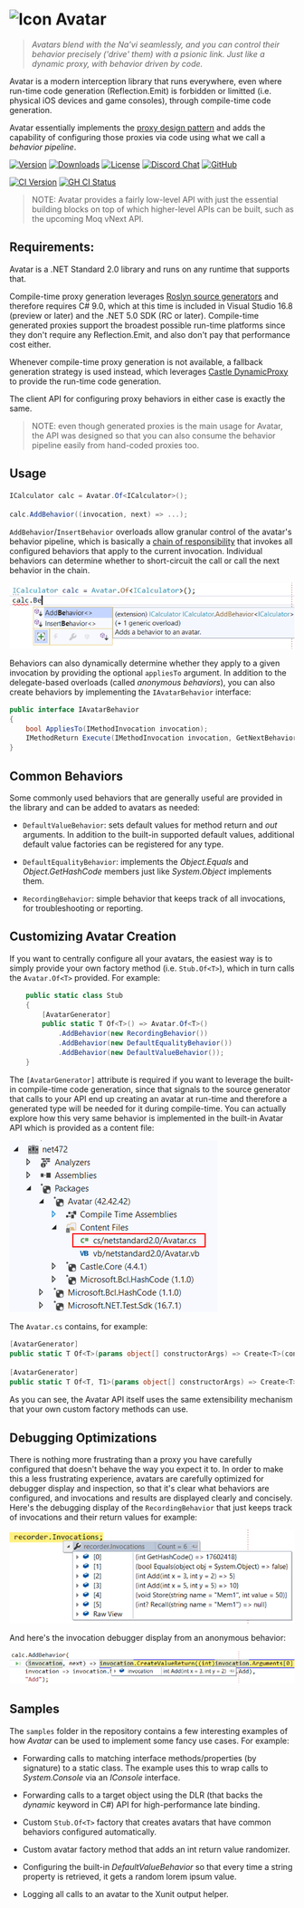 <h1 id="avatar"><img src="https://github.com/kzu/avatar/raw/main/docs/img/icon.png" alt="Icon" height="48" width="48" style="vertical-align: text-top; border: 0px; padding: 0px; margin: 0px">  Avatar</h1>

> *Avatars blend with the Na'vi seamlessly, and you can control their behavior precisely ('drive' them) with a psionic link. Just like a dynamic proxy, with behavior driven by code.*

Avatar is a modern interception library that runs everywhere, even where run-time code generation (Reflection.Emit) is forbidden or limitted (i.e. physical iOS devices and game consoles), through compile-time code generation.

Avatar essentially implements the [proxy design pattern](https://en.wikipedia.org/wiki/Proxy_pattern) and adds the capability of configuring those proxies via code using what we call a *behavior pipeline*. 

[![Version](https://img.shields.io/nuget/vpre/Avatar.svg?color=royalblue)](https://www.nuget.org/packages/Avatar)
[![Downloads](https://img.shields.io/nuget/dt/Avatar?color=darkmagenta)](https://www.nuget.org/packages/Avatar)
[![License](https://img.shields.io/github/license/kzu/avatar.svg?color=blue)](https://github.com/kzu/avatar/blob/main/LICENSE)
[![Discord Chat](https://img.shields.io/badge/chat-on%20discord-7289DA.svg)](https://discord.gg/AfGsdRa)
[![GitHub](https://img.shields.io/badge/-source-181717.svg?logo=GitHub)](https://github.com/kzu/avatar)

[![CI Version](https://img.shields.io/endpoint?url=https://shields.kzu.io/vpre/Avatar/main&label=nuget.ci&color=brightgreen)](https://pkg.kzu.io/index.json)
[![GH CI Status](https://github.com/kzu/avatar/workflows/build/badge.svg?branch=main)](https://github.com/kzu/avatar/actions?query=branch%3Amain+workflow%3Abuild+)


> NOTE: Avatar provides a fairly low-level API with just the essential building blocks on top of which higher-level APIs can be built, such as the upcoming Moq vNext API.

## Requirements:

Avatar is a .NET Standard 2.0 library and runs on any runtime that supports that. 

Compile-time proxy generation leverages [Roslyn source generators](https://github.com/dotnet/roslyn/blob/master/docs/features/source-generators.cookbook.md) and therefore requires C# 9.0, which at this time is included in Visual Studio 16.8 (preview or later) and the .NET 5.0 SDK (RC or later). Compile-time generated proxies support the broadest possible run-time platforms since they don't require any Reflection.Emit, and also don't pay that performance cost either.

Whenever compile-time proxy generation is not available, a fallback generation strategy is used instead, which leverages [Castle DynamicProxy](https://github.com/castleproject/Core/blob/master/docs/dynamicproxy-introduction.md) to provide the run-time code generation.

The client API for configuring proxy behaviors in either case is exactly the same. 

> NOTE: even though generated proxies is the main usage for Avatar, the API was designed so that you can also consume the behavior pipeline easily from hand-coded proxies too.

## Usage

```csharp
ICalculator calc = Avatar.Of<ICalculator>();

calc.AddBehavior((invocation, next) => ...);
```

`AddBehavior`/`InsertBehavior` overloads allow granular control of the avatar's behavior pipeline, which is basically a [chain of responsibility](https://en.wikipedia.org/wiki/Chain-of-responsibility_pattern) that invokes all configured behaviors that apply to the current invocation. Individual behaviors can determine whether to short-circuit the call or call the next behavior in the chain. 

![Avatar Overloads](docs/img/AddInsertBehavior.png)

Behaviors can also dynamically determine whether they apply to a given invocation by providing the optional `appliesTo` argument. In addition to the  delegate-based overloads (called *anonymous behaviors*), you can also create behaviors by implementing the `IAvatarBehavior` interface:

```csharp
public interface IAvatarBehavior
{
    bool AppliesTo(IMethodInvocation invocation);
    IMethodReturn Execute(IMethodInvocation invocation, GetNextBehavior next);
}
```

## Common Behaviors

Some commonly used behaviors that are generally useful are provided in the library and can be added to avatars as needed:

* `DefaultValueBehavior`: sets default values for method return and *out* arguments. In addition to the built-in supported default values, additional default value factories can be registered for any type.

* `DefaultEqualityBehavior`: implements the *Object.Equals* and *Object.GetHashCode* members just like *System.Object* implements them.

* `RecordingBehavior`: simple behavior that keeps track of all invocations, for troubleshooting or reporting.

## Customizing Avatar Creation

If you want to centrally configure all your avatars, the easiest way is to simply provide your own factory method (i.e. `Stub.Of<T>`), which in turn calls the `Avatar.Of<T>` provided. For example:

```csharp
    public static class Stub
    {
        [AvatarGenerator]
        public static T Of<T>() => Avatar.Of<T>()
            .AddBehavior(new RecordingBehavior())
            .AddBehavior(new DefaultEqualityBehavior())
            .AddBehavior(new DefaultValueBehavior());
    }
```

The `[AvatarGenerator]` attribute is required if you want to leverage the built-in compile-time code generation, since that signals to the source generator that calls to your API end up creating an avatar at run-time and therefore a generated type will be needed for it during compile-time. You can actually explore how this very same behavior is implemented in the built-in Avatar API which is provided as a content file:

![avatar API source](docs/img/AvatarApi.png)

The `Avatar.cs` contains, for example:

```csharp
[AvatarGenerator]
public static T Of<T>(params object[] constructorArgs) => Create<T>(constructorArgs);

[AvatarGenerator]
public static T Of<T, T1>(params object[] constructorArgs) => Create<T>(constructorArgs, typeof(T1));
```

As you can see, the Avatar API itself uses the same extensibility mechanism that your own custom factory methods can use.

## Debugging Optimizations

There is nothing more frustrating than a proxy you have carefully configured that doesn't behave the way you expect it to. In order to make this a less frustrating experience, avatars are carefully optimized for debugger display and inspection, so that it's clear what behaviors are configured, and invocations and results are displayed clearly and concisely. Here's the debugging display of the `RecordingBehavior` that just keeps track of invocations and their return values for example:

![debugging display](docs/img/DebuggerDisplay.png)

And here's the invocation debugger display from an anonymous behavior:

![behavior debugging](docs/img/DebuggingBehavior.png)

## Samples

The `samples` folder in the repository contains a few interesting examples of how *Avatar* can be used to implement some fancy use cases. For example:

* Forwarding calls to matching interface methods/properties (by signature) to a static class. The example uses this to wrap calls to *System.Console* via an *IConsole* interface.

* Forwarding calls to a target object using the DLR (that backs the *dynamic* keyword in C#) API for high-performance late binding. 

* Custom `Stub.Of<T>` factory that creates avatars that have common behaviors configured automatically.

* Custom avatar factory method that adds an int return value randomizer.

* Configuring the built-in *DefaultValueBehavior* so that every time a string property is retrieved, it gets a random lorem ipsum value.

* Logging all calls to an avatar to the Xunit output helper.
